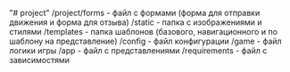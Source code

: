 "# project" 
/project/forms - файл с формами (форма для отправки движения и форма для отзыва)
/static - папка с изображениями и стилями
/templates - папка шаблонов (базового, навигационного и по шаблону на представление)
/config - файл конфигурации
/game - файл логики игры
/app - файл с представлениями
/requirements - файл с зависимостями